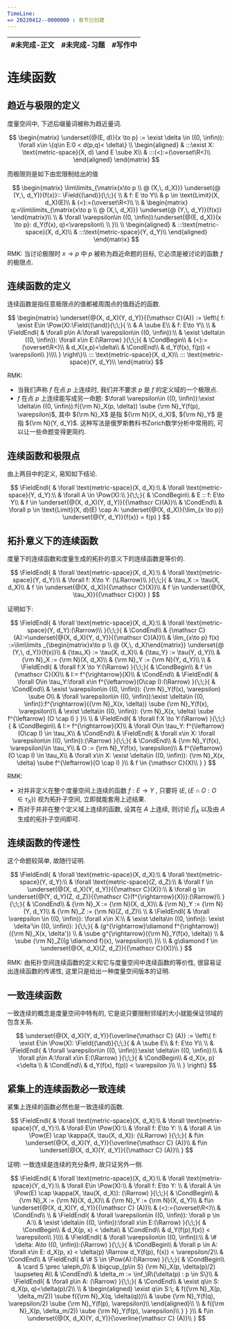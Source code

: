 ```yaml
---
TimeLine: 
=> 20220412--0000000 : 章节已创建
---
```

| #未完成-正文 | #未完成-习题 | #写作中 | 
| ------------ | ------------ | ------- |

# 连续函数

## 趋近与极限的定义

度量空间中, 下述后缀量词被称为趋近量词. 

$$
\begin{matrix}
\underset{@(E, d)}{x \to p} := \exist \delta \in ((0, \infin)): \forall x\in \{q\in E:0 < d(p,q)< \delta\} \\
\begin{aligned}
    & :::\exist X: \text{metric-space}(X, d) \and E \sube X\\
    & :::(<):=(\overset\R<)\\
\end{aligned}
\end{matrix}
$$

而极限则是如下由宏限制给出的值

$$
\begin{matrix}
\lim\limits_{\matrix{x\to p \\ @ (X,\, d_X)}} \underset{@ (Y,\, d_Y)}{f(x)}::
\Field{(\and)}{\;\;}{
    \\
    & f: E \to Y\\
    & p \in \text{Limit}(X, d_X)(E)\\
    & (<):=(\overset\R<)\\
    \\
    & \begin{matrix}
        q:=\lim\limits_{\matrix{x\to p \\ @ (X,\, d_X)}} \underset{@ (Y,\, d_Y)}{f(x)}
    \end{matrix}\\
    \\
    & \forall \varepsilon\in ((0, \infin)):\underset{@(E, d_X)}{x \to p}: d_Y(f(x), q)<\varepsilon\\
    \\
}\\
\\
\begin{aligned}
    & :::\text{metric-space}(X, d_X)\\
    & :::\text{metric-space}(Y, d_Y)\\
\end{aligned}
\end{matrix}
$$

RMK: 当讨论极限时 $x \to p$ 中 $p$ 被称为趋近命题的目标, 它必须是被讨论的函数 $f$ 的极限点. 

## 连续函数的定义

连续函数是指任意极限点的值都被周围点的值趋近的函数. 

$$
\begin{matrix}
\underset{@(X, d_X)(Y, d_Y)}{{\mathscr C}(A)} 
:= \left\{
f: 
\exist E\in \Pow(X):\Field{(\and)}{\;\;}{
    \\
    & A \sube E\\
    & f: E\to Y\\
    \\
    & \FieldEndl{
        & \forall p\in A:\forall \varepsilon\in ((0, \infin)):\\
        & \exist \delta\in ((0, \infin)): \forall x\in E:(\Rarrow)
    }{\;\;}{
        & \CondBegin\\
        & (<):=(\overset\R<)\\
        & d_X(x,p)<\delta\\
        & \CondEnd\\
        & d_Y(f(x), f(p)) < \varepsilon\\
    }\\\\
} \right\}\\
::: \text{metric-space}(X, d_X)\\
::: \text{metric-space}(Y, d_Y)\\
\end{matrix}
$$

RMK: 
- 当我们声称 $f$ 在点 $p$ 上连续时, 我们并不要求 $p$ 是 $f$ 的定义域的一个极限点. 
- $f$ 在点 $p$ 上连续能写成另一命题: $\forall \varepsilon\in ((0, \infin)):\exist \delta\in ((0, \infin)):f({\rm N}_X(p, \delta)) \sube {\rm N}_Y(f(p), \varepsilon)$, 其中 ${\rm N}_X$ 是指 ${\rm N}(X, d_X)$, ${\rm N}_Y$ 是指 ${\rm N}(Y, d_Y)$. 这种写法是俄罗斯教科书Zorich数学分析中常用的, 可以让一些命题变得更简约. 

## 连续函数和极限点

由上两目中的定义, 易知如下结论. 

$$
\FieldEndl{
    & \forall \text{metric-space}(X, d_X):\\
    & \forall \text{metric-space}(Y, d_Y):\\
    & \forall A \in \Pow(X):\\
}{\;\;}{
    & \CondBegin\\
    & E :: f: E\to Y\\
    & f \in \underset{@(X, d_X)(Y, d_Y)}{{\mathscr C}(A)}\\
    & \CondEnd\\
    & \forall p \in \text{Limit}(X, d)(E) \cap A:
        \underset{@(X, d_X)}{\lim_{x \to p}} \underset{@(Y, d_Y)}{f(x)} = f(p)
}
$$

## 拓扑意义下的连续函数

度量下的连续函数和度量生成的拓扑的意义下的连续函数是等价的. 

$$
\FieldEndl{
    & \forall \text{metric-space}(X, d_X):\\
    & \forall \text{metric-space}(Y, d_Y):\\
    & \forall f: X\to Y: (\LRarrow)\\
}{\;\;}{
    & \tau_X := \tau(X, d_X)\\
    & f \in \underset{@(X, d_X)}{{\mathscr C}(X)}\\
    & f \in \underset{@(X, \tau_X)}{{\mathscr C}(X)}
}
$$

证明如下: 

$$
\FieldEndl{
    & \forall \text{metric-space}(X, d_X):\\
    & \forall \text{metric-space}(Y, d_Y):(\Rarrow)\\
}{\;\;}{
    & \CondEnd\\
    & {\mathscr C}(A):=\underset{@(X, d_X)(Y, d_Y)}{{\mathscr C}(A)}\\
    & \lim_{x\to p} f(x)
        :=\lim\limits
            _{\begin{matrix}x\to p \\ @ (X,\, d_X)\end{matrix}} 
            \underset{@ (Y,\, d_Y)}{f(x)}\\
    & {\tau_X} := \tau(X, d_X)\\
    & {\tau_Y} := \tau(Y, d_Y)\\
    & {\rm N}_X := {\rm N}(X, d_X)\\
    & {\rm N}_Y := {\rm N}(Y, d_Y)\\
    \\
    & \FieldEndl{
        & \forall f:X \to Y:(\Rarrow) 
    }{\;\;}{
        & \CondBegin\\
        & f \in {\mathscr C}(X)\\
        & I:= f^{\rightarrow}(X)\\
        & \CondEnd\\
        & \FieldEndl{
            & \forall O\in \tau_Y:\forall x\in f^{\leftarrow}(O\cap I):(\Rarrow)
        }{\;\;}{
            & \CondEnd\\
            & \exist \varepsilon\in ((0, \infin)): {\rm N}_Y(f(x), \varepsilon) \sube O\\
            & \forall \varepsilon\in ((0, \infin)):\exist \delta\in ((0, \infin)):f^{\rightarrow}({\rm N}_X(x, \delta)) \sube {\rm N}_Y(f(x), \varepsilon)\\
            & \exist \delta\in ((0, \infin)): {\rm N}_X(x, \delta) \sube f^{\leftarrow} (O \cap I)
        }
    }\\
    \\
    & \FieldEndl{
        & \forall f:X \to Y:(\Rarrow)
    }{\;\;}{
        & \CondBegin\\
        & I:= f^{\rightarrow}(X)\\
        & \forall O\in \tau_Y: f^{\leftarrow}(O\cap I) \in \tau_X\\
        & \CondEnd\\
        & \FieldEndl{
            & \forall x\in X: \forall \varepsilon\in ((0, \infin)):(\Rarrow)
        }{\;\;}{
            & \CondEnd\\
            & {\rm N}_Y(f(x), \varepsilon)\in \tau_Y\\
            & O := {\rm N}_Y(f(x), \varepsilon)\\
            & f^{\leftarrow}(O \cap I) \in \tau_X\\
            & \forall x\in X: \exist \delta\in ((0, \infin)):  {\rm N}_X(x, \delta) \sube f^{\leftarrow}(O \cap I)
        }\\
        & f \in {\mathscr C}(X)\\
    }
}
$$

RMK: 
- 对并非定义在整个度量空间上连续的函数 $f:E\to Y$ , 只要将 $(E, \{E \cap O: O\in \tau_X\})$ 视为拓扑子空间, 立即就能套用上述结果. 
- 而对于并非在整个定义域上连续的函数, 设其在 $A$ 上连续, 则讨论 $f\big|_A$ 以及由 $A$ 生成的拓扑子空间即可. 

## 连续函数的传递性

这个命题较简单, 故随行证明. 

$$
\FieldEndl{
    & \forall \text{metric-space}(X, d_X):\\
    & \forall \text{metric-space}(Y, d_Y):\\
    & \forall \text{metric-space}(Z, d_Z):\\
    & \forall f \in \underset{@(X, d_X)(Y, d_Y)}{{\mathscr C}(X)}:\\
    & \forall g \in \underset{@(Y, d_Y)(Z, d_Z)}{{\mathscr C}(f^{\rightarrow}(X))}:(\Rarrow)\\
}{\;\;}{
    & \CondEnd\\
    & {\rm N}_X := {\rm N}(X, d_X)\\
    & {\rm N}_Y := {\rm N}(Y, d_Y)\\
    & {\rm N}_Z := {\rm N}(Z, d_Z)\\
    \\
    & \FieldEndl{
        & \forall \varepsilon \in ((0, \infin)): \forall x\in X:\\ 
        & \exist \delta\in ((0, \infin)): \exist \delta'\in ((0, \infin)):
    }{\;\;}{
        & (g^{\rightarrow}\diamond f^{\rightarrow})({\rm N}_X(x, \delta')) \\
        & \sube g^{\rightarrow}({\rm N}_Y(f(x), \delta)) \\
        & \sube {\rm N}_Z((g \diamond f)(x), \varepsilon)\\
    }\\
    \\
    & g\diamond f \in \underset{@(X, d_X)(Z, d_Z)}{{\mathscr C}(X)}\\
}
$$

RMK: 由拓扑空间连续函数的定义和它与度量空间中连续函数的等价性, 很容易证出连续函数的传递性, 这里只是给出一种度量空间版本的证明. 

## 一致连续函数

一致连续的概念是度量空间中特有的, 它是说只要限制邻域的大小就能保证邻域的包含关系. 

$$
\underset{@(X, d_X)(Y, d_Y)}{\overline{\mathscr C} (A)} := 
\left\{
f:
\exist E\in \Pow(X):
\Field{(\and)}{\;\;}{
    & A \sube E\\
    & f: E\to Y\\
    \\
    & \FieldEndl{
        & \forall \varepsilon\in ((0, \infin)):\exist \delta\in ((0, \infin)):\\
        & \forall p\in A:\forall x\in E:(\Rarrow)
    }{\;\;}{
        & \CondBegin\\
        & d_X(x, p) <\delta \\
        & \CondEnd\\
        & d_Y(f(x), f(p)) < \varepsilon
    }\\
    \\
}
\right\}
$$

## 紧集上的连续函数必一致连续

紧集上连续的函数必然也是一致连续的函数. 

$$
\FieldEndl{
    & \forall \text{metric-space}(X, d_X):\\
    & \forall \text{metrix-space}(Y, d_Y):\\
    & \forall E\in \Pow(X):\\
    & \forall f: E\to Y: \\
    & \forall A \in \Pow(E) \cap \kappa(X, \tau(X, d_X)): (\LRarrow)
}{\;\;}{
    & f\in \underset{@(X, d_X)(Y, d_Y)}{\overline{\mathscr C} (A)}\\
    & f\in \underset{@(X, d_X)(Y, d_Y)}{{\mathscr C} (A)}\\
}
$$

证明: 一致连续是连续的充分条件, 故只证另外一侧. 

$$
\FieldEndl{
    & \forall \text{metric-space}(X, d_X):\\
    & \forall \text{metrix-space}(Y, d_Y):\\
    & \forall E\in \Pow(X):\\
    & \forall f: E\to Y: \\
    & \forall A \in \Pow(E) \cap \kappa(X, \tau(X, d_X)): (\Rarrow)
}{\;\;}{
    & \CondBegin\\
    & {\rm N}_X := {\rm N}(X, d_X)\\
    & {\rm N}_Y := {\rm N}(X, d_Y)\\
    & f\in \underset{@(X, d_X)(Y, d_Y)}{{\mathscr C} (A)}\\
    & (<):=(\overset\R<)\\
    & \CondEnd\\
    \\
    & \FieldEndl{
        & \forall \varepsilon\in ((0, \infin)): \forall p \in A:\\
        & \exist \delta\in ((0, \infin)):\forall x\in E:(\Rarrow)
    }{\;\;}{
        & \CondBegin\\
        & d_X(p, x) < \delta\\
        & \CondEnd\\
        & d_Y(f(p),f(x)) < \varepsilon\\
    }\\\\
    & \FieldEndl{
        & \forall \varepsilon\in ((0, \infin)):\\
        & \# \delta: A\to ((0, \infin)):(\Rarrow)
    }{\;\;}{
        & \CondBegin\\
        & \forall p \in A: \forall x\in E: d_X(p, x) < \delta(p) 
            \Rarrow d_Y(f(p), f(x)) < \varepsilon/2\\
        & \CondEnd\\
        & \FieldEndl{
            & \# S \in \Pow(A):(\Rarrow)
        }{\;\;}{
            & \CondBegin\\
            & \card S \prec \aleph_0\\ 
            & \bigcup_{p\in S} {\rm N}_X(p, \delta(p)/2) \supseteq A\\
            & \CondEnd\\
            & \delta_m := \inf_\R\{\delta(p) : p \in S\}\\
            & \FieldEndl{
                & \forall p\in A: (\Rarrow)
            }{\;\;}{
                & \CondEnd\\
                & \exist q\in S: d_X(p, q)<\delta(p)/2\\
                \\
                & \begin{aligned}
                    \exist q\in S:\; & f({\rm N}_X(p, \delta_m/2)) \sube f({\rm N}_X(q, \delta(q)))\\
                    & \sube {\rm N}_Y(f(q), \varepsilon/2) \sube {\rm N}_Y(f(p), \varepsilon)\\
                \end{aligned}\\
                \\
                & f({\rm N}_X(p, \delta_m/2)) \sube {\rm N}_Y(f(p), \varepsilon)\\
            }
        }
    }\\
    & f\in \underset{@(X, d_X)(Y, d_Y)}{\overline{\mathscr C} (A)}\\
}
$$
